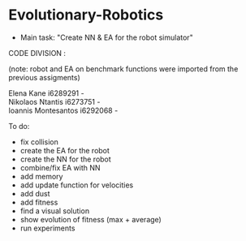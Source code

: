 # Evolutionary-Robotics

* Main task: "Create NN & EA for the robot simulator"

CODE DIVISION :</br>

(note: robot and EA on benchmark functions were imported from the previous assigments) </br>

Elena Kane i6289291 - </br>
Nikolaos Ntantis i6273751 - </br>
Ioannis Montesantos i6292068 - </br>

To do:</br>
* fix collision </br>
* create the EA for the robot</br>
* create the NN for the robot</br>
* combine/fix EA with NN</br>
* add memory</br>
* add update function for velocities</br>
* add dust</br>
* add fitness </br>
* find a visual solution</br>
* show evolution of fitness (max + average)</br>
* run experiments</br>
